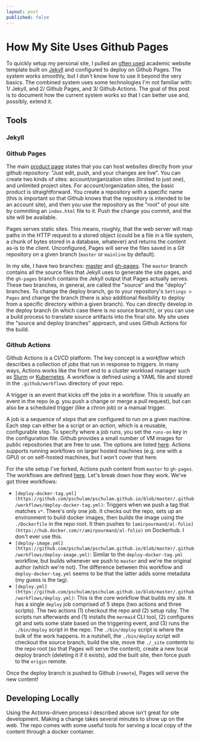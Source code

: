 ```yaml
---
layout: post
published: false
---
```


# How My Site Uses Github Pages

To quickly setup my personal site, I pulled an [often used](https://github.com/alshedivat/al-folio) academic website template built on [Jekyll](https://jekyllrb.com/) and configured to deploy on Github Pages. The system works smoothly, but I don't know how to use it beyond the very basics. The combined system uses some technologies I'm not familiar with: 1/ Jekyll, and 2/ Github Pages, and 3/ Github Actions. The goal of this post is to document how the current system works so that I can better use and, possibly, extend it.

## Tools

### Jekyll

### Github Pages

The main [product page](https://pages.github.com/) states that you can host websites directly from your github repository: "Just edit, push, and your changes are live". You can create two kinds of sites: account/organization sites (limited to just one), and unlimited project sites. For account/organization sites, the basic product is straightforward. You create a repository with a specific name (this is important so that Github knows that the repository is intended to be an account site), and then you use the repository as the "root" of your site by commiting an `index.html` file to it. Push the change you commit, and the site will be available.

Pages serves static sites. This means, roughly, that the web server will map paths in the HTTP request to a stored object (could be a file in a file system, a chunk of bytes stored in a database, whatever) and returns the content as-is to the client. Unconfigured, Pages will serve the files saved in a Git repository on a given branch (`master` or `mainline` by default).

In my site, I have two branches: [master](https://github.com/pschulam/pschulam.github.io/tree/master) and [gh-pages](https://github.com/pschulam/pschulam.github.io/tree/gh-pages). The `master` branch contains all the source files that Jekyll uses to generate the site pages, and the `gh-pages` branch contains the Jekyll output that Pages actually serves. These two branches, in general, are called the "source" and the "deploy" branches. To change the deploy branch, go to your repository's `Settings > Pages` and change the branch (there is also additional flexibility to deploy from a specific directory within a given branch). You can directly develop in the deploy branch (in which case there is no source branch), or you can use a build process to translate source artifacts into the final site. My site uses the "source and deploy branches" approach, and uses Github Actions for the build.

### Github Actions

Github Actions is a CI/CD platform. The key concept is a *workflow* which describes a collection of *jobs* that run in response to *triggers*. In many ways, Actions works like the front end to a cluster workload manager such as [Slurm](https://slurm.schedmd.com/documentation.html) or [Kubernetes](https://kubernetes.io/). A workflow is defined using a YAML file and stored in the `.github/workflows` directory of your repo.

A trigger is an event that kicks off the jobs in a workflow. This is usually an event in the repo (e.g. you push a change or merge a pull request), but can also be a scheduled trigger (like a chron job) or a manual trigger.

A job is a sequence of *steps* that are configured to run on a given machine. Each step can either be a script or an *action*, which is a reusable, configurable step. To specify where a job runs, you set the `runs-on` key in the configuration file. Github provides a small number of VM images for public repositories that are free to use. The options are listed [here](https://docs.github.com/en/actions/writing-workflows/choosing-where-your-workflow-runs/choosing-the-runner-for-a-job#standard-github-hosted-runners-for-public-repositories). Actions supports running workflows on larger hosted machines (e.g. one with a GPU) or on self-hosted machines, but I won't cover that here.

For the site setup I've forked, Actions push content from `master` to `gh-pages`. The workflows are defined [here](https://github.com/pschulam/pschulam.github.io/tree/master/.github/workflows). Let's break down how they work. We've got three workflows:
* `[deploy-docker-tag.yml](https://github.com/pschulam/pschulam.github.io/blob/master/.github/workflows/deploy-docker-tag.yml)`: Triggers when we push a tag that matches `v*`. There's only one job. It checks out the repo, sets up an environment to build docker images, then builds the image using the `./Dockerfile` in the repo root. It then pushes to `[amirpourmand/al-folio](https://hub.docker.com/r/amirpourmand/al-folio)` on Dockerhub. I don't ever use this.
* `[deploy-image.yml](https://github.com/pschulam/pschulam.github.io/blob/master/.github/workflows/deploy-image.yml)`: Similar to the `deploy-docker-tag.yml` workflow, but builds whenever we push to `master` and we're the original author (which we're not). The difference between this workflow and `deploy-docker-tag.yml` seems to be that the latter adds some metadata (my guess is the tag).
* `[deploy.yml](https://github.com/pschulam/pschulam.github.io/blob/master/.github/workflows/deploy.yml)`: This is the core workflow that builds my site. It has a single `deploy` job comprised of 5 steps (two actions and three scripts). The two actions (1) checkout the repo and (2) setup ruby. The scripts run afterwards and (1) installs the `mermaid` CLI tool, (2) configures git and sets some state based on the triggering event, and (3) runs the `./bin/deploy` script in the repo. The `./bin/deploy` script is where the bulk of the work happens. In a nutshell, the `./bin/deploy` script will checkout the source branch, build the site, move the `./_site` contents to the repo root (so that Pages will serve the content), create a new local deploy branch (deleting it if it exists), add the built site, then force push to the `origin` remote.

Once the deploy branch is pushed to Github (`remote`), Pages will serve the new content!

## Developing Locally

Using the Actions-driven process I described above isn't great for site development. Making a change takes several minutes to show up on the web. The repo comes with some useful tools for serving a local copy of the content through a docker container.

<!-- Better understanding this system is one of the goals of the blog post (it will help me to better understand 1/ what Github Pages offers, and 2/ the details of how it works).

I want to start writing more regularly and publishing the content. I don't expect people to read what I write, but would like to get in the habit of "shipping" the things I think about.

I've used Github Pages for my personal site, but never taken time to understand 1/ what it offers beyond the basics, 2/ the details of how it works, and 3/ how I can set up my content so that I can easily switch away from Github Pages in the future if I want to (to another hosting solution) -->
